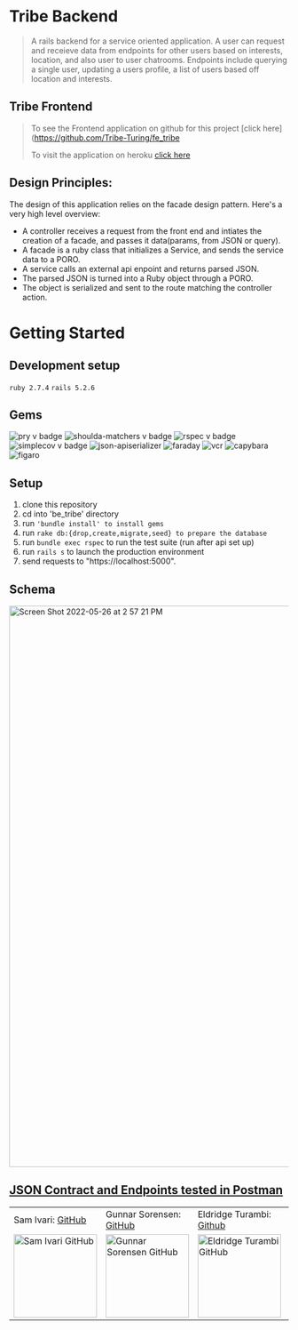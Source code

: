 # Tribe Backend

> A rails backend for a service oriented application. A user can request and receieve data from endpoints for other users based on interests, location, and also user to user chatrooms. Endpoints include querying a single user, updating a users profile, a list of users based off location and interests. 

## Tribe Frontend

> To see the Frontend application on github for this project [click here](https://github.com/Tribe-Turing/fe_tribe
> 
> To visit the application on heroku [click here](https://fe-tribe.herokuapp.com/) 
## Design Principles: 
The design of this application relies on the facade design pattern. Here's a very high level overview: 
* A controller receives a request from the front end and intiates the creation of a facade, and passes it data(params, from JSON or query). 
* A facade is a ruby class that initializes a Service, and sends the service data to a PORO. 
* A service calls an external api enpoint and returns parsed JSON. 
* The parsed JSON is turned into a Ruby object through a PORO. 
* The object is serialized and sent to the route matching the controller action. 


# Getting Started

## Development setup
```ruby 2.7.4```
```rails 5.2.6```
## Gems
![pry v badge](https://img.shields.io/gem/v/pry?color=blue&label=pry)
![shoulda-matchers v badge](https://img.shields.io/gem/v/shoulda-matchers?label=shoulda-matchers)
![rspec v badge](https://img.shields.io/gem/v/rspec?color=orange&label=rspec)
![simplecov v badge](https://img.shields.io/gem/v/simplecov?color=green&label=simplecov)
![json-apiserializer](https://img.shields.io/badge/json-apiserializer-blue)
![faraday](https://img.shields.io/badge/faraday-red)
![vcr](https://img.shields.io/badge/vcr-orange)
![capybara](https://img.shields.io/badge/capybara-green)
![figaro](https://img.shields.io/badge/figaro-blue)
## Setup
1. clone this repository 
2. cd into 'be_tribe' directory 
3. run ```'bundle install' to install gems```
7. run ```rake db:{drop,create,migrate,seed} to prepare the database ```
8. run ```bundle exec rspec``` to run the test suite (run after api set up)
9. run ```rails s``` to launch the production environment
10. send requests to "https://localhost:5000". 

## Schema
<img width="1010" alt="Screen Shot 2022-05-26 at 2 57 21 PM" src="https://user-images.githubusercontent.com/87387139/170579223-78af0685-c406-4b4b-9907-2f85562624a5.png">


## [JSON Contract and Endpoints tested in Postman](https://documenter.getpostman.com/view/20017443/Uz59PzXu)

<table>
    <tr>
        <td> Sam Ivari: <a href="https://github.com/samivari">GitHub</td>
        <td> Gunnar Sorensen: <a href="https://github.com/glsorensen">GitHub</td>
        <td> Eldridge Turambi: <a href="https://github.com/Eldridge-Turambi">Github</td>
        <td> Dillon Parker: <a href="https://github.com/Prkr93">Github</td>
    </tr>
 <td><img src="https://avatars.githubusercontent.com/u/87387139?v=4" alt="Sam Ivari GitHub"
 width="150" height="auto" /></td>
 <td><img src="https://avatars.githubusercontent.com/u/81265307?v=4" alt="Gunnar Sorensen GitHub"
 width="150" height="auto" /></td>
 <td><img src="https://avatars.githubusercontent.com/u/87398716?v=4" alt="Eldridge Turambi GitHub"
 width="150" height="auto" /></td>
 <td><img src="https://avatars.githubusercontent.com/u/90285348?v=4" alt="Dillon Parker GitHub"
 width="150" height="auto" /></td>
</table>
